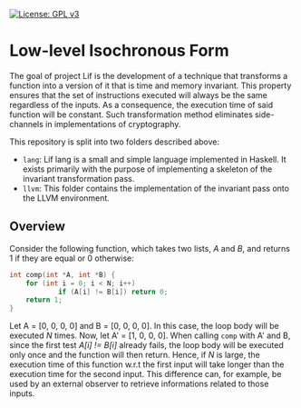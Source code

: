 [![License: GPL v3](https://img.shields.io/badge/License-GPLv3-blue.svg)](https://www.gnu.org/licenses/gpl-3.0)

# Low-level Isochronous Form
The goal of project Lif is the development of a technique that transforms a function into a version of it that is time and memory invariant. This property ensures that the set of instructions executed will always be the same regardless of the inputs. As a consequence, the execution time of said function will be constant. Such transformation method eliminates side-channels in implementations of cryptography.

This repository is split into two folders described above:

- `lang`: Líf lang is a small and simple language implemented in Haskell. It exists primarily with the purpose of implementing a skeleton of the invariant transformation pass.
- `llvm`: This folder contains the implementation of the invariant pass onto the LLVM environment.

## Overview
Consider the following function, which takes two lists, _A_ and _B_, and returns 1 if they are equal or 0 otherwise:

```C
int comp(int *A, int *B) {
    for (int i = 0; i < N; i++)
            if (A[i] != B[i]) return 0;
    return 1;
}
```

Let A = [0, 0, 0, 0] and B = [0, 0, 0, 0]. In this case, the loop body will be executed _N_ times. Now, let A' = [1, 0, 0, 0]. When calling `comp` with A' and B, since the first test _A[i] != B[i]_ already fails, the loop body will be executed only once and the function will then return. Hence, if _N_ is large, the execution time of this function w.r.t the first input will take longer than the execution time for the second input. This difference can, for example, be used by an external observer to retrieve informations related to those inputs.
